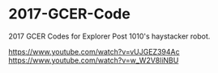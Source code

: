 # 2017-GCER-Code
2017 GCER Codes for Explorer Post 1010's haystacker robot.

https://www.youtube.com/watch?v=vUJGEZ394Ac
https://www.youtube.com/watch?v=w_W2V8liNBU
